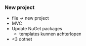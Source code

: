 ### New project

- file -> new project
- MVC
- Update NuGet packages
  - templates kunnen achterlopen
- <!-- .element: class="fragment" --><3 dotnet
